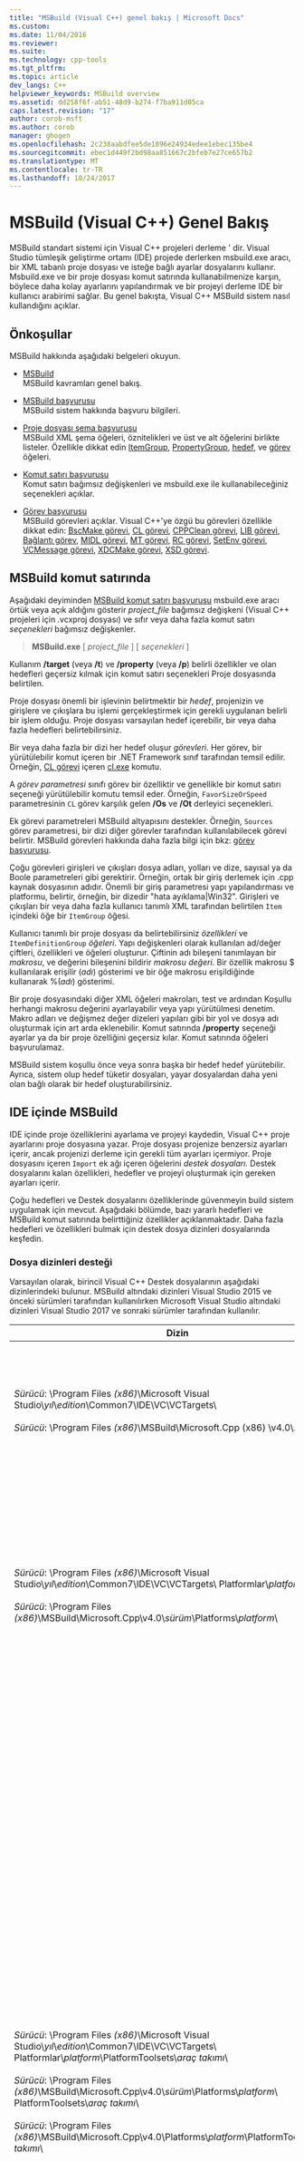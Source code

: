 ```yaml
---
title: "MSBuild (Visual C++) genel bakış | Microsoft Docs"
ms.custom: 
ms.date: 11/04/2016
ms.reviewer: 
ms.suite: 
ms.technology: cpp-tools
ms.tgt_pltfrm: 
ms.topic: article
dev_langs: C++
helpviewer_keywords: MSBuild overview
ms.assetid: dd258f6f-ab51-48d9-b274-f7ba911d05ca
caps.latest.revision: "17"
author: corob-msft
ms.author: corob
manager: ghogen
ms.openlocfilehash: 2c238aabdfee5de1896e24934edee1ebec135be4
ms.sourcegitcommit: ebec1d449f2bd98aa851667c2bfeb7e27ce657b2
ms.translationtype: MT
ms.contentlocale: tr-TR
ms.lasthandoff: 10/24/2017
---
```

# <a name="msbuild-visual-c-overview"></a>MSBuild (Visual C++) Genel Bakış  
  
MSBuild standart sistemi için Visual C++ projeleri derleme ' dir. Visual Studio tümleşik geliştirme ortamı (IDE) projede derlerken msbuild.exe aracı, bir XML tabanlı proje dosyası ve isteğe bağlı ayarlar dosyalarını kullanır. Msbuild.exe ve bir proje dosyası komut satırında kullanabilmenize karşın, böylece daha kolay ayarlarını yapılandırmak ve bir projeyi derleme IDE bir kullanıcı arabirimi sağlar. Bu genel bakışta, Visual C++ MSBuild sistem nasıl kullandığını açıklar.  
  
## <a name="prerequisites"></a>Önkoşullar  
  
MSBuild hakkında aşağıdaki belgeleri okuyun.  
  
- [MSBuild](/visualstudio/msbuild/msbuild)  
 MSBuild kavramları genel bakış.  
  
- [MSBuild başvurusu](/visualstudio/msbuild/msbuild-reference)  
 MSBuild sistem hakkında başvuru bilgileri.  
  
- [Proje dosyası şema başvurusu](/visualstudio/msbuild/msbuild-project-file-schema-reference)  
 MSBuild XML şema öğeleri, öznitelikleri ve üst ve alt öğelerini birlikte listeler. Özellikle dikkat edin [ItemGroup](/visualstudio/msbuild/itemgroup-element-msbuild), [PropertyGroup](/visualstudio/msbuild/propertygroup-element-msbuild), [hedef](/visualstudio/msbuild/target-element-msbuild), ve [görev](/visualstudio/msbuild/task-element-msbuild) öğeleri.  
  
- [Komut satırı başvurusu](/visualstudio/msbuild/msbuild-command-line-reference)  
 Komut satırı bağımsız değişkenleri ve msbuild.exe ile kullanabileceğiniz seçenekleri açıklar.  
  
- [Görev başvurusu](/visualstudio/msbuild/msbuild-task-reference)  
 MSBuild görevleri açıklar. Visual C++'ye özgü bu görevleri özellikle dikkat edin: [BscMake görevi](/visualstudio/msbuild/bscmake-task), [CL görevi](/visualstudio/msbuild/cl-task), [CPPClean görevi](/visualstudio/msbuild/cppclean-task), [LIB görevi](/visualstudio/msbuild/lib-task), [Bağlantı görev](/visualstudio/msbuild/link-task), [MIDL görevi](/visualstudio/msbuild/midl-task), [MT görevi](/visualstudio/msbuild/mt-task), [RC görevi](/visualstudio/msbuild/rc-task), [SetEnv görevi](/visualstudio/msbuild/setenv-task), [ VCMessage görevi](/visualstudio/msbuild/vcmessage-task), [XDCMake görevi](/visualstudio/msbuild/xdcmake-task), [XSD görevi](/visualstudio/msbuild/xsd-task).  
  
## <a name="msbuild-on-the-command-line"></a>MSBuild komut satırında  
  
Aşağıdaki deyiminden [MSBuild komut satırı başvurusu](/visualstudio/msbuild/msbuild-command-line-reference) msbuild.exe aracı örtük veya açık aldığını gösterir *project_file* bağımsız değişkeni (Visual C++ projeleri için .vcxproj dosyası) ve sıfır veya daha fazla komut satırı *seçenekleri* bağımsız değişkenler.  
  
> **MSBuild.exe** [ *project_file* ] [ *seçenekleri* ]  
  
Kullanım **/target** (veya **/t**) ve **/property** (veya **/p**) belirli özellikler ve olan hedefleri geçersiz kılmak için komut satırı seçenekleri Proje dosyasında belirtilen.  
  
Proje dosyası önemli bir işlevinin belirtmektir bir *hedef*, projenizin ve girişlere ve çıkışlara bu işlemi gerçekleştirmek için gerekli uygulanan belirli bir işlem olduğu. Proje dosyası varsayılan hedef içerebilir, bir veya daha fazla hedefleri belirtebilirsiniz.  
  
Bir veya daha fazla bir dizi her hedef oluşur *görevleri*. Her görev, bir yürütülebilir komut içeren bir .NET Framework sınıf tarafından temsil edilir. Örneğin, [CL görevi](/visualstudio/msbuild/cl-task) içeren [cl.exe](../build/reference/compiling-a-c-cpp-program.md) komutu.  
  
A *görev parametresi* sınıfı görev bir özelliktir ve genellikle bir komut satırı seçeneği yürütülebilir komutu temsil eder. Örneğin, `FavorSizeOrSpeed` parametresinin `CL` görev karşılık gelen **/Os** ve **/Ot** derleyici seçenekleri.  
  
Ek görevi parametreleri MSBuild altyapısını destekler. Örneğin, `Sources` görev parametresi, bir dizi diğer görevler tarafından kullanılabilecek görevi belirtir. MSBuild görevleri hakkında daha fazla bilgi için bkz: [görev başvurusu](/visualstudio/msbuild/msbuild-task-reference).  
  
Çoğu görevleri girişleri ve çıkışları dosya adları, yolları ve dize, sayısal ya da Boole parametreleri gibi gerektirir. Örneğin, ortak bir giriş derlemek için .cpp kaynak dosyasının adıdır. Önemli bir giriş parametresi yapı yapılandırması ve platformu, belirtir, örneğin, bir dizedir "hata ayıklama\|Win32". Girişleri ve çıkışları bir veya daha fazla kullanıcı tanımlı XML tarafından belirtilen `Item` içindeki öğe bir `ItemGroup` öğesi.  
  
Kullanıcı tanımlı bir proje dosyası da belirtebilirsiniz *özellikleri* ve `ItemDefinitionGroup` *öğeleri*. Yapı değişkenleri olarak kullanılan ad/değer çiftleri, özellikleri ve öğeleri oluşturur. Çiftinin adı bileşeni tanımlayan bir *makrosu*, ve değerini bileşenini bildirir *makrosu değeri*. Bir özellik makrosu $ kullanılarak erişilir (*adı*) gösterimi ve bir öğe makrosu erişildiğinde kullanarak %(*adı*) gösterimi.  
  
Bir proje dosyasındaki diğer XML öğeleri makroları, test ve ardından Koşullu herhangi makrosu değerini ayarlayabilir veya yapı yürütülmesi denetim. Makro adları ve değişmez değer dizeleri yapıları gibi bir yol ve dosya adı oluşturmak için art arda eklenebilir. Komut satırında **/property** seçeneği ayarlar ya da bir proje özelliğini geçersiz kılar. Komut satırında öğeleri başvurulamaz.  
  
MSBuild sistem koşullu önce veya sonra başka bir hedef hedef yürütebilir. Ayrıca, sistem olup hedef tüketir dosyaları, yayar dosyalardan daha yeni olan bağlı olarak bir hedef oluşturabilirsiniz.  
  
## <a name="msbuild-in-the-ide"></a>IDE içinde MSBuild  
  
IDE içinde proje özelliklerini ayarlama ve projeyi kaydedin, Visual C++ proje ayarlarını proje dosyasına yazar. Proje dosyası projenize benzersiz ayarları içerir, ancak projenizi derleme için gerekli tüm ayarları içermiyor. Proje dosyasını içeren `Import` ek ağı içeren öğelerini *destek dosyaları.* Destek dosyalarını kalan özellikleri, hedefler ve projeyi oluşturmak için gereken ayarları içerir.  
  
Çoğu hedefleri ve Destek dosyalarını özelliklerinde güvenmeyin build sistem uygulamak için mevcut. Aşağıdaki bölümde, bazı yararlı hedefleri ve MSBuild komut satırında belirttiğiniz özellikler açıklanmaktadır. Daha fazla hedefleri ve özellikleri bulmak için destek dosya dizinleri dosyalarında keşfedin.  
  
### <a name="support-file-directories"></a>Dosya dizinleri desteği  
  
Varsayılan olarak, birincil Visual C++ Destek dosyalarının aşağıdaki dizinlerindeki bulunur. MSBuild altındaki dizinleri Visual Studio 2015 ve önceki sürümleri tarafından kullanılırken Microsoft Visual Studio altındaki dizinleri Visual Studio 2017 ve sonraki sürümler tarafından kullanılır.  
  
|Dizin|Açıklama|  
|---------------|-----------------|  
|*Sürücü*: \Program Files *(x86)*\Microsoft Visual Studio\\*yıl*\\*edition*\Common7\IDE\VC\VCTargets\ <br /><br />*Sürücü*: \Program Files *(x86)*\MSBuild\Microsoft.Cpp (x86) \v4.0\\*sürümü*\ |Birincil hedef dosyaları (.targets) içerir ve özellik dosyalarını (.props) hedefler tarafından kullanılır. Varsayılan olarak, bu dizin $(VCTargetsPath) makrosu başvurur.|  
|*Sürücü*: \Program Files *(x86)*\Microsoft Visual Studio\\*yıl*\\*edition*\Common7\IDE\VC\VCTargets\ Platformlar\\*platform*\ <br /><br />*Sürücü*: \Program Files *(x86)*\MSBuild\Microsoft.Cpp\v4.0\\*sürüm*\Platforms\\*platform*\ |Hedefleri ve kendi ana dizini özelliklerinde geçersiz kılma platforma özgü hedef ve özellik dosyalarını içerir. Bu dizin, bu dizinde hedefleri tarafından kullanılan görevleri tanımlayan bir DLL de içerir.<br /><br /> *Platform* yer tutucu ARM, Win32 ya da x64 temsil eden alt dizin.|  
|*Sürücü*: \Program Files *(x86)*\Microsoft Visual Studio\\*yıl*\\*edition*\Common7\IDE\VC\VCTargets\ Platformlar\\*platform*\PlatformToolsets\\*araç takımı*\ <br /><br />*Sürücü*: \Program Files *(x86)*\MSBuild\Microsoft.Cpp\v4.0\\*sürüm*\Platforms\\*platform*\ PlatformToolsets\\*araç takımı*\ <br /><br />*Sürücü*: \Program Files *(x86)*\MSBuild\Microsoft.Cpp\v4.0\Platforms\\*platform*\PlatformToolsets\\*araç takımı*\ |Belirtilen kullanarak Visual C++ uygulamaları oluşturmak yapı etkinleştirmek dizinleri içeren *araç takımı*.<br /><br /> *Yıl* ve *edition* yer tutucuları, Visual Studio 2017 ve sonraki sürümleri tarafından kullanılır. *Sürüm* tutucudur V110 Visual Studio 2012 için Visual Studio 2013 için V120 ya da Visual Studio 2015 için V140. *Platform* yer tutucu ARM, Win32 ya da x64 temsil eden alt dizin. *Araç takımı* yer tutucu araç takımı alt, örneğin, Visual Studio 2015 araç takımı, Visual Studio 2013 araç takımı veya v110_wp80 için kullanan Windows XP için yapı v120_xp kullanılarak Windows uygulamaları oluşturmaya yönelik v140 temsil eder Visual Studio 2012 araç setini kullanarak Windows Phone 8.0 uygulamalar oluşturun.<br /><br />Visual C++ 2008 veya Visual C++ 2010 uygulamaları oluşturmak yapı etkinleştirmek dizinleri içeren yolu içermeyen *sürüm*ve *platform* yer tutucusu temsil eder Itanium, Win32 ya da x64 alt dizin. *Araç takımı* yer tutucu v90 veya nı v100 araç takımı alt temsil eder.|  
  
### <a name="support-files"></a>Destek dosyaları  
  
Destek dosya dizinleri uzantılara sahip dosyaları içerir:  
  
|Uzantısı|Açıklama|  
|---------------|-----------------|  
|.targets|İçeren `Target` XML öğesi hedef tarafından yürütülen görevler belirten. Ayrıca içerebilir `PropertyGroup`, `ItemGroup`, `ItemDefinitionGroup`ve kullanıcı tanımlı `Item` dosyaları ve komut satırı seçenekleri görev parametrelerini atamak için kullanılan öğeleri.<br /><br /> Daha fazla bilgi için bkz: [hedef öğesi (MSBuild)](/visualstudio/msbuild/target-element-msbuild).|  
|.props|İçeren `Property Group` ve kullanıcı tanımlı `Property` derleme sırasında kullanılan dosya ve parametre ayarlarını belirtin XML öğeleri.<br /><br /> Ayrıca içerebilir `ItemDefinitionGroup` ve kullanıcı tanımlı `Item` ek ayarları belirtmek XML öğeleri. Bir öğe tanımı grubunda tanımlanan öğeleri özellikleri benzer, ancak komut satırından erişilemiyor. Visual C++ proje dosyalarını sık öğeleri özellikleri yerine ayarları temsil etmek için kullanır.<br /><br /> Daha fazla bilgi için bkz: [ItemGroup öğesi (MSBuild)](/visualstudio/msbuild/itemgroup-element-msbuild), [Itemdefinitiongroup öğesi (MSBuild)](/visualstudio/msbuild/itemdefinitiongroup-element-msbuild), ve [öğe unsuru (MSBuild)](/visualstudio/msbuild/item-element-msbuild).|  
|.XML|Özellik sayfaları ve özellik sayfaları ve metin kutusu ve liste kutusu denetimleri gibi IDE kullanıcı arabirimi öğeleri bildirilip XML öğeleri içerir.<br /><br /> .Xml dosyaları, IDE, değil MSBuild doğrudan destekler. Ancak, IDE özelliklerinin değerlerini, özellikler ve öğeler oluşturmak üzere atanır.<br /><br /> Çoğu .xml dosyaları yerel ayarlara özgü alt dizininde bulunur. Örneğin, İngilizce-ABD bölgesi için $(VCTargetsPath) \1033 dosyalarıdır\\.|  
  
## <a name="user-targets-and-properties"></a>Kullanıcı hedefleri ve özellikleri  
  
MSBuild komut satırında en verimli şekilde kullanmak için hangi özellikler ve hedefleri faydalı ve ilgili bilmeniz yardımcı olabilir. Çoğu özellik ve hedefleri Visual C++ derleme sistem uygulamaya yardımcı olur ve sonuç olarak kullanıcıyla ilgili değildir. Bu bölümde bazı faydalı kullanıcı odaklı özellikleri ve hedefler açıklanmaktadır.  

### <a name="platformtoolset-property"></a>PlatformToolset özelliği  
  
`PlatformToolset` Özelliği, hangi Visual C++ araç takımını derlemede kullanılan belirler. Varsayılan olarak, geçerli araç takımı kullanılır. Bu özellik ayarladığınızda, özelliğin değerini belirli bir platform için bir proje oluşturmak için gerekli özellik ve hedef dosyaları içeren bir dizinin yolunu oluşturmak için değişmez değer dizeleri ile birleştirilir. Bu platform araç takımı sürümünü kullanarak oluşturmak için platform araç takımı yüklenmesi gerekir.  
  
Örneğin, `PlatformToolset` özelliğine `v140` uygulamanızı oluşturmak için Visual C++ 2015 Araçlar ve kitaplıkların kullanmak için:  
  
`msbuild myProject.vcxproj /p:PlatformToolset=v140`  
  
### <a name="preferredtoolarchitecture-property"></a>PreferredToolArchitecture özelliği  
  
`PreferredToolArchitecture` Özelliği, 32 bit veya 64 bit derleyici ve araçları derlemede kullanılıp kullanılmayacağını belirler. Bu özellik çıkış platform mimarisi veya yapılandırma etkilemez. Varsayılan olarak, MSBuild x86 kullanır derleyici ve bu özellik ayarlanmamışsa araçları sürümü.  
  
Örneğin, `PreferredToolArchitecture` özelliğine `x64` uygulamanızı oluşturmak için Araçlar ve 64 bit derleyici kullanmak için:  
  
`msbuild myProject.vcxproj /p:PreferredToolArchitecture=x64`  
  
### <a name="useenv-property"></a>UseEnv özelliği  
  
Varsayılan olarak, yol, Ekle, LIB, LIBPATH, yapılandırma ve PLATFORM ortam değişkenleri geçerli proje için platforma özgü ayarları geçersiz kılar. Ayarlama `UseEnv` özelliğine `true` ortam değişkenleri değildir kılınır güvence altına almak için.  
  
`msbuild myProject.vcxproj /p:UseEnv=true`  
  
### <a name="targets"></a>Hedefler  
  
Visual C++ Destek dosyalarını hedeflerini yüzlerce vardır. Ancak, çoğu kullanıcı yoksayabilirsiniz sistem odaklı hedefleri değildir. Çoğu Sistem hedefler bir çizgiyle (_) önüne ya da "" İşlem"PrepareFor ile", "Önce", "Öncesi" veya "Post" "Sonra" başlayan bir ada sahip.  
  
Aşağıdaki tabloda, çeşitli yararlı kullanıcı odaklı hedefleri listeler.  
  
|Hedef|Açıklama|  
|------------|-----------------|  
|BscMake|Microsoft Gözat bilgileri bakım yardımcı programı aracı yürütür bscmake.exe.|  
|Derleme|Projeyi oluşturur.<br /><br /> Bir proje için varsayılan hedef budur.|  
|ClCompile|Visual C++ Derleyici aracı yürütür cl.exe.|  
|Temizleme|Siler geçici ve Ara dosya oluşturun.|  
|LIB|Microsoft 32 Bit Kitaplık Yöneticisi aracını yürütür lib.exe.|  
|Bağlantı|Visual C++ bağlayıcı aracı yürütür link.exe.|  
|ManifestResourceCompile|Bildirimden alınan kaynakların bir listesini ayıklar ve Microsoft Windows Kaynak Derleyicisi aracı yürütür rc.exe.|  
|MIDL|Microsoft arabirimi tanım dili (MIDL) derleyici aracı yürütür midl.exe.|  
|Yeniden oluşturma|Temizler ve projenizi oluşturur.|  
|ResourceCompile|Microsoft Windows Kaynak Derleyicisi aracı yürütür rc.exe.|  
|XdcMake|XML belgeleri aracı yürütür xdcmake.exe.|  
|XSD|XML şema tanımı aracı yürütür XSD.exe'nin.|  
  
## <a name="see-also"></a>Ayrıca Bkz.  
  
[MSBuild (Visual C++)](../build/msbuild-visual-cpp.md)
